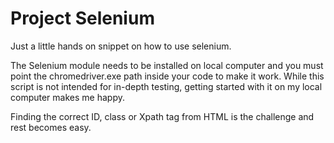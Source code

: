 # Project Selenium
Just a little hands on snippet on how to use selenium.

The Selenium module needs to be installed on local computer and you must point the chromedriver.exe path inside your code to make it work. While this script is not intended for in-depth testing, getting started with it on my local computer makes me happy. 

Finding the correct ID, class or Xpath tag from HTML is the challenge and rest becomes easy.
